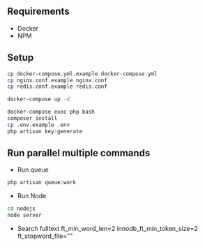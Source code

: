 ## Requirements
* Docker
* NPM

## Setup

```bash
cp docker-compose.yml.example docker-compose.yml
cp nginx.conf.example nginx.conf
cp redis.conf.example redis.conf

docker-compose up -d

docker-compose exec php bash
composer install
cp .env.example .env
php artisan key:generate
```

## Run parallel multiple commands

* Run queue
```bash
php artisan queue:work
```

* Run Node
```bash
cd nodejs
node server
```

* Search fulltext
ft_min_word_len=2 
innodb_ft_min_token_size=2
ft_stopword_file=""
